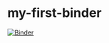 # my-first-binder
[![Binder](https://mybinder.org/badge_logo.svg)](https://mybinder.org/v2/gh/https%3A%2F%2Fgesis.mybinder.org%2Fbinder%2Fv2%2Fgh%2FMzwakhile%2Fmy-first-binder/master)
